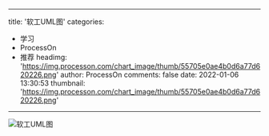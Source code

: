 
---
title: '软工UML图'
categories: 
 - 学习
 - ProcessOn
 - 推荐
headimg: 'https://img.processon.com/chart_image/thumb/55705e0ae4b0d6a77d620226.png'
author: ProcessOn
comments: false
date: 2022-01-06 13:30:53
thumbnail: 'https://img.processon.com/chart_image/thumb/55705e0ae4b0d6a77d620226.png'
---

<div>   
<img class="thumb" alt="软工UML图" src="https://img.processon.com/chart_image/thumb/55705e0ae4b0d6a77d620226.png" referrerpolicy="no-referrer">
<p></p>  
</div>
            